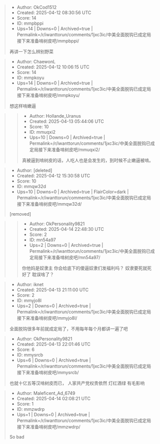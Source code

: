> - Author: OkCod1512
> - Created: 2025-04-12 08:30:56 UTC
> - Score: 14
> - ID: mmpbppi
> - Ups=14 | Downs=0 | Archived=true | Permalink=/r/iwanttorun/comments/1jxc3ic/中美全面脱钩已成定局接下来准备啃树皮吧/mmpbppi/
>
> 再讲一下怎么辨别野菜

> - Author: ChaewonL
> - Created: 2025-04-12 10:06:15 UTC
> - Score: 14
> - ID: mmpkoyu
> - Ups=14 | Downs=0 | Archived=true | Permalink=/r/iwanttorun/comments/1jxc3ic/中美全面脱钩已成定局接下来准备啃树皮吧/mmpkoyu/
>
> 想这样啃嫩逼

>> - Author: Hollande_Uranus
>> - Created: 2025-04-13 05:44:06 UTC
>> - Score: 10
>> - ID: mmuqxi2
>> - Ups=10 | Downs=0 | Archived=true | Permalink=/r/iwanttorun/comments/1jxc3ic/中美全面脱钩已成定局接下来准备啃树皮吧/mmuqxi2/
>>
>> 真被逼到啃树皮的话，人吃人也是会发生的，到时候不止嫩逼被啃。

> - Author: [deleted]
> - Created: 2025-04-12 15:30:58 UTC
> - Score: 10
> - ID: mmqw32d
> - Ups=10 | Downs=0 | Archived=true | FlairColor=dark | Permalink=/r/iwanttorun/comments/1jxc3ic/中美全面脱钩已成定局接下来准备啃树皮吧/mmqw32d/
>
> [removed]

>> - Author: OkPersonality9821
>> - Created: 2025-04-14 22:48:30 UTC
>> - Score: 2
>> - ID: mn54a97
>> - Ups=2 | Downs=0 | Archived=true | Permalink=/r/iwanttorun/comments/1jxc3ic/中美全面脱钩已成定局接下来准备啃树皮吧/mn54a97/
>>
>> 你他妈是奴隶主 你会给底下的傻逼奴隶们发福利吗？ 奴隶要死就死好了  耽误啥了？

> - Author: iknet
> - Created: 2025-04-13 21:11:00 UTC
> - Score: 2
> - ID: mmyjo8l
> - Ups=2 | Downs=0 | Archived=true | Permalink=/r/iwanttorun/comments/1jxc3ic/中美全面脱钩已成定局接下来准备啃树皮吧/mmyjo8l/
>
> 全面脱钩很多年前就成定局了，不用每年每个月都讲一遍了吧

> - Author: OkPersonality9821
> - Created: 2025-04-13 22:01:46 UTC
> - Score: 6
> - ID: mmysrcb
> - Ups=6 | Downs=0 | Archived=true | Permalink=/r/iwanttorun/comments/1jxc3ic/中美全面脱钩已成定局接下来准备啃树皮吧/mmysrcb/
>
> 也就十亿五等汉啃树皮而已， 人家共产党权贵依然 灯红酒绿 有毛影响

> - Author: Maleficent_Ad_6749
> - Created: 2025-04-14 02:08:21 UTC
> - Score: 1
> - ID: mmzwdrp
> - Ups=1 | Downs=0 | Archived=true | Permalink=/r/iwanttorun/comments/1jxc3ic/中美全面脱钩已成定局接下来准备啃树皮吧/mmzwdrp/
>
> So bad
